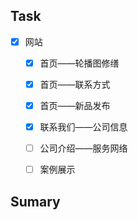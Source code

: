 ## Task
- [x] 网站
	- [x] 首页——轮播图修缮
	- [x] 首页——联系方式
	- [x] 首页——新品发布
	- [x] 联系我们——公司信息
	- [ ] 公司介绍——服务网络
	- [ ] 案例展示


## Sumary